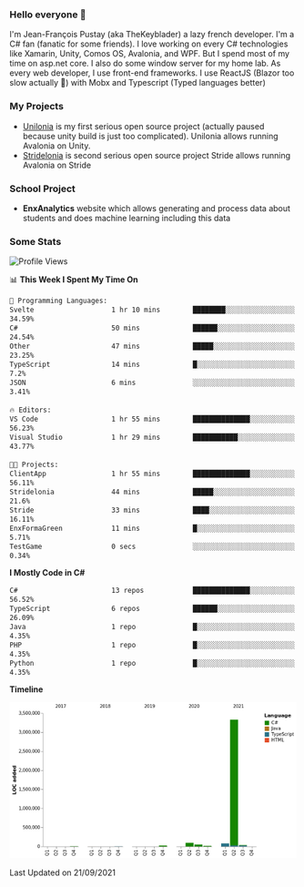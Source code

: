 ### Hello everyone 👋

I'm Jean-François Pustay (aka TheKeyblader) a lazy french developer. I'm a C# fan (fanatic for some friends). I love working on every C# technologies like Xamarin, Unity, Comos OS, Avalonia, and WPF.  But I spend most of my time on asp.net core. I also do some window server for my home lab. As every web developer, I use front-end frameworks. I use ReactJS (Blazor too slow actually 🙂) with Mobx and Typescript (Typed languages better)

### My Projects

* [Unilonia](https://github.com/TheKeyblader/Unilonia) is my first serious open source project (actually paused because unity build is just too complicated).
  Unilonia allows running Avalonia on Unity.
* [Stridelonia](https://github.com/TheKeyblader/Stridelonia) is second serious open source project
  Stride allows running Avalonia on Stride

### School Project

* __EnxAnalytics__ website which allows generating and process data about  students and does machine learning including this data 

### Some Stats

<!--START_SECTION:waka-->
![Profile Views](http://img.shields.io/badge/Profile%20Views-2-blue)

📊 **This Week I Spent My Time On** 

```text
💬 Programming Languages: 
Svelte                   1 hr 10 mins        ████████░░░░░░░░░░░░░░░░░   34.59% 
C#                       50 mins             ██████░░░░░░░░░░░░░░░░░░░   24.54% 
Other                    47 mins             █████░░░░░░░░░░░░░░░░░░░░   23.25% 
TypeScript               14 mins             █░░░░░░░░░░░░░░░░░░░░░░░░   7.2% 
JSON                     6 mins              ░░░░░░░░░░░░░░░░░░░░░░░░░   3.41%

🔥 Editors: 
VS Code                  1 hr 55 mins        ██████████████░░░░░░░░░░░   56.23% 
Visual Studio            1 hr 29 mins        ███████████░░░░░░░░░░░░░░   43.77%

🐱‍💻 Projects: 
ClientApp                1 hr 55 mins        ██████████████░░░░░░░░░░░   56.11% 
Stridelonia              44 mins             █████░░░░░░░░░░░░░░░░░░░░   21.6% 
Stride                   33 mins             ████░░░░░░░░░░░░░░░░░░░░░   16.11% 
EnxFormaGreen            11 mins             █░░░░░░░░░░░░░░░░░░░░░░░░   5.71% 
TestGame                 0 secs              ░░░░░░░░░░░░░░░░░░░░░░░░░   0.34%

```

**I Mostly Code in C#** 

```text
C#                       13 repos            ██████████████░░░░░░░░░░░   56.52% 
TypeScript               6 repos             ██████░░░░░░░░░░░░░░░░░░░   26.09% 
Java                     1 repo              █░░░░░░░░░░░░░░░░░░░░░░░░   4.35% 
PHP                      1 repo              █░░░░░░░░░░░░░░░░░░░░░░░░   4.35% 
Python                   1 repo              █░░░░░░░░░░░░░░░░░░░░░░░░   4.35%

```


**Timeline**

![Chart not found](https://raw.githubusercontent.com/TheKeyblader/TheKeyblader/main/charts/bar_graph.png) 


 Last Updated on 21/09/2021
<!--END_SECTION:waka-->

<!--
**TheKeyblader/TheKeyblader** is a ✨ _special_ ✨ repository because its `README.md` (this file) appears on your GitHub profile.

Here are some ideas to get you started:

- 🔭 I’m currently working on ...
- 🌱 I’m currently learning ...
- 👯 I’m looking to collaborate on ...
- 🤔 I’m looking for help with ...
- 💬 Ask me about ...
- 📫 How to reach me: ...
- 😄 Pronouns: ...
- ⚡ Fun fact: ...
-->
